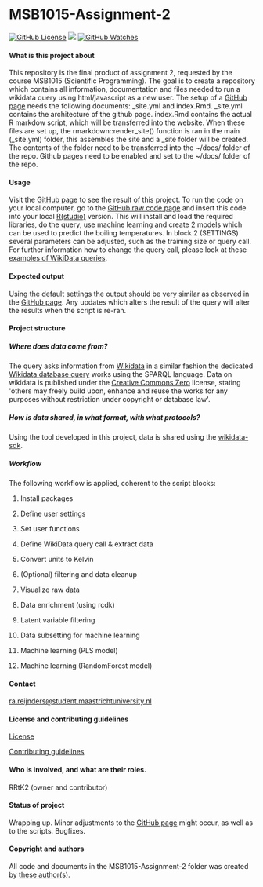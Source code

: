# MSB1015-Assignment-2

[![GitHub License](https://img.shields.io/github/license/Rrtk2/MSB1015-Assignment-2)](https://github.com/Rrtk2/MSB1015-Assignment-2/blob/master/LICENSE.md) ![](https://img.shields.io/badge/Status-Wrapping_up-green) [![GitHub Watches](https://img.shields.io/github/watchers/Rrtk2/MSB1015-Assignment-2.svg?style=social&label=Watch&maxAge=2592000)](https://github.com/Rrtk2/MSB1015-Assignment-2/watchers) 


#### What is this project about
This repository is the final product of assignment 2, requested by the course MSB1015 (Scientific Programming). The goal is to create a repository which contains all information, documentation and files needed to run a wikidata query using html/javascript as a new user.
The setup of a [GitHub page](https://rrtk2.github.io/MSB1015-Assignment-2/) needs the following documents: _site.yml and index.Rmd. _site.yml contains the architecture of the github page. index.Rmd contains the actual R markdow script, which will be transferred into the website. When these files are set up, the rmarkdown::render_site() function is ran in the main (_site.yml) folder, this assembles the site and a _site folder will be created. The contents of the folder need to be transferred into the ~/docs/ folder of the repo. Github pages need to be enabled and set to the ~/docs/ folder of the repo. 


#### Usage
Visit the [GitHub page](https://rrtk2.github.io/MSB1015-Assignment-2/) to see the result of this project. To run the code on your local computer, go to the [GitHub raw code page](https://rrtk2.github.io/MSB1015-Assignment-2/raw.html) and insert this code into your local [R(studio)](https://rstudio.com/) version. This will install and load the required libraries, do the query, use machine learning and create 2 models which can be used to predict the boiling temperatures. In block 2 (SETTINGS) several parameters can be adjusted, such as the training size or query call. For further information how to change the query call, please look at these [examples of WikiData queries](https://www.wikidata.org/wiki/Wikidata:SPARQL_query_service/queries/examples).

#### Expected output
Using the default settings the output should be very similar as observed in the [GitHub page](https://rrtk2.github.io/MSB1015-Assignment-2/). Any updates which alters the result of the query will alter the results when the script is re-ran.

#### Project structure
##### Where does data come from?
The query asks information from [Wikidata](http://wikidata.org) in a similar fashion the dedicated [Wikidata database query](https://query.wikidata.org/) works using the SPARQL language. Data on wikidata is published under the [Creative Commons Zero](https://creativecommons.org/share-your-work/public-domain/cc0) license, stating 'others may freely build upon, enhance and reuse the works for any purposes without restriction under copyright or database law'.

##### How is data shared, in what format, with what protocols?
Using the tool developed in this project, data is shared using the [wikidata-sdk](https://www.wikidata.org/w/api.php). 

##### Workflow
The following workflow is applied, coherent to the script blocks:

1) Install packages

2) Define user settings

3) Set user functions

4) Define WikiData query call & extract data

5) Convert units to Kelvin

6) (Optional) filtering and data cleanup

7) Visualize raw data 

8) Data enrichment (using rcdk)

9) Latent variable filtering

10) Data subsetting for machine learning

11) Machine learning (PLS model)

12) Machine learning (RandomForest model)


#### Contact
ra.reijnders@student.maastrichtuniversity.nl


#### License and contributing guidelines
[License](/LICENSE.md) 

[Contributing guidelines](/CONTRIBUTING.md) 


#### Who is involved, and what are their roles.
RRtK2 (owner and contributor)


#### Status of project
Wrapping up. Minor adjustments to the [GitHub page](https://rrtk2.github.io/MSB1015-Assignment-2/) might occur, as well as to the scripts. Bugfixes.


#### Copyright and authors
All code and documents in the MSB1015-Assignment-2 folder was created by [these author(s)](/AUTHORS.md).

